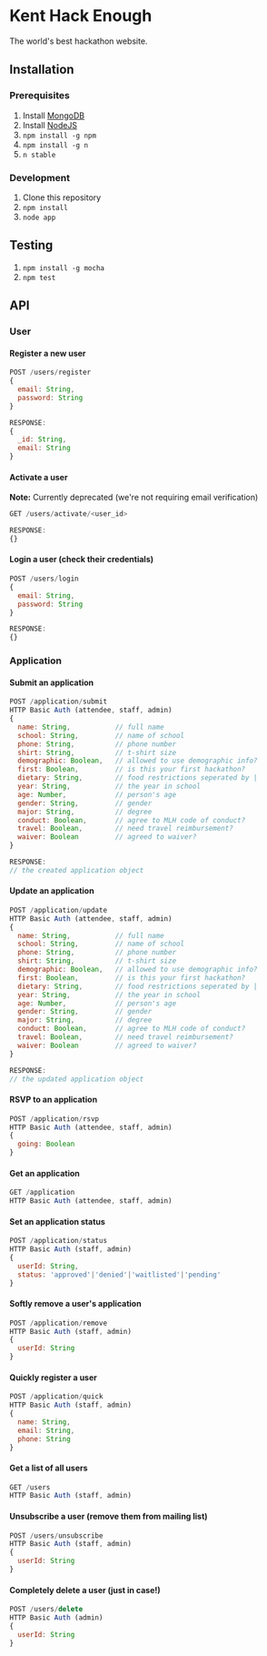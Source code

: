 # Kent Hack Enough
The world's best hackathon website.

## Installation
### Prerequisites
1. Install [MongoDB](http://docs.mongodb.org/manual/installation/)
1. Install [NodeJS](http://nodejs.org/)
1. `npm install -g npm`
1. `npm install -g n`
1. `n stable`

### Development
1. Clone this repository
1. `npm install`
1. `node app`

## Testing
1. `npm install -g mocha`
1. `npm test`

## API

### User
#### Register a new user
```javascript
POST /users/register
{
  email: String,
  password: String
}

RESPONSE:
{
  _id: String,
  email: String
}
```

#### Activate a user
**Note:** Currently deprecated (we're not requiring email verification)
```javascript
GET /users/activate/<user_id>

RESPONSE:
{}
```

#### Login a user (check their credentials)
```javascript
POST /users/login
{
  email: String,
  password: String
}

RESPONSE:
{}
```

####

### Application

#### Submit an application
```javascript
POST /application/submit
HTTP Basic Auth (attendee, staff, admin)
{
  name: String,           // full name
  school: String,         // name of school
  phone: String,          // phone number
  shirt: String,          // t-shirt size
  demographic: Boolean,   // allowed to use demographic info?
  first: Boolean,         // is this your first hackathon?
  dietary: String,        // food restrictions seperated by |
  year: String,           // the year in school
  age: Number,            // person's age
  gender: String,         // gender
  major: String,          // degree
  conduct: Boolean,       // agree to MLH code of conduct?
  travel: Boolean,        // need travel reimbursement?
  waiver: Boolean         // agreed to waiver?
}

RESPONSE:
// the created application object
```

#### Update an application
```javascript
POST /application/update
HTTP Basic Auth (attendee, staff, admin)
{
  name: String,           // full name
  school: String,         // name of school
  phone: String,          // phone number
  shirt: String,          // t-shirt size
  demographic: Boolean,   // allowed to use demographic info?
  first: Boolean,         // is this your first hackathon?
  dietary: String,        // food restrictions seperated by |
  year: String,           // the year in school
  age: Number,            // person's age
  gender: String,         // gender
  major: String,          // degree
  conduct: Boolean,       // agree to MLH code of conduct?
  travel: Boolean,        // need travel reimbursement?
  waiver: Boolean         // agreed to waiver?
}

RESPONSE:
// the updated application object
```

#### RSVP to an application
```javascript
POST /application/rsvp
HTTP Basic Auth (attendee, staff, admin)
{
  going: Boolean
}
```

#### Get an application
```javascript
GET /application
HTTP Basic Auth (attendee, staff, admin)
```

#### Set an application status
```javascript
POST /application/status
HTTP Basic Auth (staff, admin)
{
  userId: String,
  status: 'approved'|'denied'|'waitlisted'|'pending'
}
```

#### Softly remove a user's application
```javascript
POST /application/remove
HTTP Basic Auth (staff, admin)
{
  userId: String
}
```

#### Quickly register a user
```javascript
POST /application/quick
HTTP Basic Auth (staff, admin)
{
  name: String,
  email: String,
  phone: String
}
```

#### Get a list of all users
```javascript
GET /users
HTTP Basic Auth (staff, admin)
```

#### Unsubscribe a user (remove them from mailing list)
```javascript
POST /users/unsubscribe
HTTP Basic Auth (staff, admin)
{
  userId: String
}
```

#### Completely delete a user (just in case!)
```javascript
POST /users/delete
HTTP Basic Auth (admin)
{
  userId: String
}
```